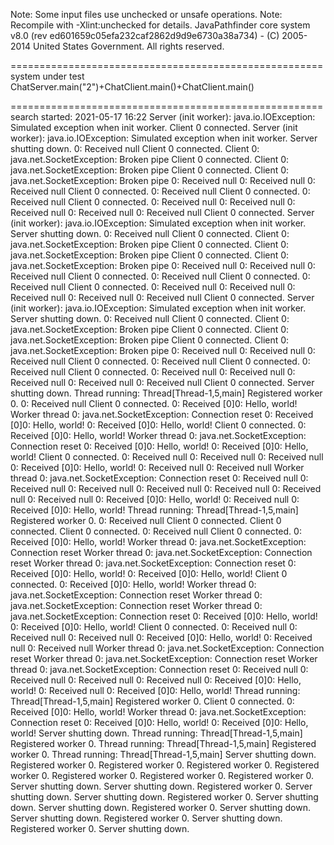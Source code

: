 Note: Some input files use unchecked or unsafe operations.
Note: Recompile with -Xlint:unchecked for details.
JavaPathfinder core system v8.0 (rev ed601659c05efa232caf2862d9d9e6730a38a734) - (C) 2005-2014 United States Government. All rights reserved.


====================================================== system under test
ChatServer.main("2")+ChatClient.main()+ChatClient.main()

====================================================== search started: 2021-05-17 16:22
Server (init worker): java.io.IOException: Simulated exception when init worker.
Client 0 connected.
Server (init worker): java.io.IOException: Simulated exception when init worker.
Server shutting down.
0: Received null
Client 0 connected.
Client 0: java.net.SocketException: Broken pipe
Client 0 connected.
Client 0: java.net.SocketException: Broken pipe
Client 0 connected.
Client 0: java.net.SocketException: Broken pipe
0: Received null
0: Received null
0: Received null
Client 0 connected.
0: Received null
Client 0 connected.
0: Received null
Client 0 connected.
0: Received null
0: Received null
0: Received null
0: Received null
0: Received null
Client 0 connected.
Server (init worker): java.io.IOException: Simulated exception when init worker.
Server shutting down.
0: Received null
Client 0 connected.
Client 0: java.net.SocketException: Broken pipe
Client 0 connected.
Client 0: java.net.SocketException: Broken pipe
Client 0 connected.
Client 0: java.net.SocketException: Broken pipe
0: Received null
0: Received null
0: Received null
Client 0 connected.
0: Received null
Client 0 connected.
0: Received null
Client 0 connected.
0: Received null
0: Received null
0: Received null
0: Received null
0: Received null
Client 0 connected.
Server (init worker): java.io.IOException: Simulated exception when init worker.
Server shutting down.
0: Received null
Client 0 connected.
Client 0: java.net.SocketException: Broken pipe
Client 0 connected.
Client 0: java.net.SocketException: Broken pipe
Client 0 connected.
Client 0: java.net.SocketException: Broken pipe
0: Received null
0: Received null
0: Received null
Client 0 connected.
0: Received null
Client 0 connected.
0: Received null
Client 0 connected.
0: Received null
0: Received null
0: Received null
0: Received null
0: Received null
Client 0 connected.
Server shutting down.
Thread running: Thread[Thread-1,5,main]
Registered worker 0.
0: Received null
Client 0 connected.
0: Received [0]0: Hello, world!
Worker thread 0: java.net.SocketException: Connection reset
0: Received [0]0: Hello, world!
0: Received [0]0: Hello, world!
Client 0 connected.
0: Received [0]0: Hello, world!
Worker thread 0: java.net.SocketException: Connection reset
0: Received [0]0: Hello, world!
0: Received [0]0: Hello, world!
Client 0 connected.
0: Received null
0: Received null
0: Received null
0: Received [0]0: Hello, world!
0: Received null
0: Received null
Worker thread 0: java.net.SocketException: Connection reset
0: Received null
0: Received null
0: Received null
0: Received null
0: Received null
0: Received null
0: Received null
0: Received [0]0: Hello, world!
0: Received null
0: Received [0]0: Hello, world!
Thread running: Thread[Thread-1,5,main]
Registered worker 0.
0: Received null
Client 0 connected.
Client 0 connected.
Client 0 connected.
0: Received null
Client 0 connected.
0: Received [0]0: Hello, world!
Worker thread 0: java.net.SocketException: Connection reset
Worker thread 0: java.net.SocketException: Connection reset
Worker thread 0: java.net.SocketException: Connection reset
0: Received [0]0: Hello, world!
0: Received [0]0: Hello, world!
Client 0 connected.
0: Received [0]0: Hello, world!
Worker thread 0: java.net.SocketException: Connection reset
Worker thread 0: java.net.SocketException: Connection reset
Worker thread 0: java.net.SocketException: Connection reset
0: Received [0]0: Hello, world!
0: Received [0]0: Hello, world!
Client 0 connected.
0: Received null
0: Received null
0: Received null
0: Received [0]0: Hello, world!
0: Received null
0: Received null
Worker thread 0: java.net.SocketException: Connection reset
Worker thread 0: java.net.SocketException: Connection reset
Worker thread 0: java.net.SocketException: Connection reset
0: Received null
0: Received null
0: Received null
0: Received null
0: Received [0]0: Hello, world!
0: Received null
0: Received [0]0: Hello, world!
Thread running: Thread[Thread-1,5,main]
Registered worker 0.
Client 0 connected.
0: Received [0]0: Hello, world!
Worker thread 0: java.net.SocketException: Connection reset
0: Received [0]0: Hello, world!
0: Received [0]0: Hello, world!
Server shutting down.
Thread running: Thread[Thread-1,5,main]
Registered worker 0.
Thread running: Thread[Thread-1,5,main]
Registered worker 0.
Thread running: Thread[Thread-1,5,main]
Server shutting down.
Registered worker 0.
Registered worker 0.
Registered worker 0.
Registered worker 0.
Registered worker 0.
Registered worker 0.
Registered worker 0.
Server shutting down.
Server shutting down.
Registered worker 0.
Server shutting down.
Server shutting down.
Registered worker 0.
Server shutting down.
Server shutting down.
Registered worker 0.
Server shutting down.
Server shutting down.
Registered worker 0.
Server shutting down.
Registered worker 0.
Server shutting down.